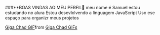 ###**BOAS VINDAS AO MEU PERFIL🤙
meu nome é Samuel estou estudando no alura
Estou desevlolvendo a linguagem JavaScript
Uso ese espaço para organizr meus projetos
<div class="tenor-gif-embed" data-postid="23143840" data-share-method="host" data-aspect-ratio="1" data-width="100%"><a href="https://tenor.com/view/giga-chad-gif-23143840">Giga Chad GIF</a>from <a href="https://tenor.com/search/giga+chad-gifs">Giga Chad GIFs</a></div> <script type="text/javascript" async src="https://tenor.com/embed.js"></script>

